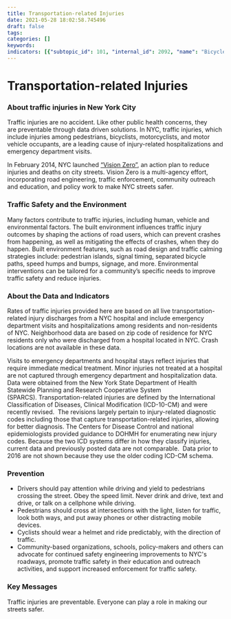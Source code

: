 ```yaml
---
title: Transportation-related Injuries
date: 2021-05-28 18:02:58.745496
draft: false
tags: 
categories: []
keywords: 
indicators: [{"subtopic_id": 101, "internal_id": 2092, "name": "Bicycle Injury Emergency Department Visits", "URL": "https://a816-dohbesp.nyc.gov/IndicatorPublic/VisualizationData.aspx?id=2092,719b87,101,Summarize"}, {"subtopic_id": 101, "internal_id": 2086, "name": "Bicycle Injury Hospitalizations", "URL": "https://a816-dohbesp.nyc.gov/IndicatorPublic/VisualizationData.aspx?id=2086,719b87,101,Summarize"}, {"subtopic_id": 101, "internal_id": 2094, "name": "Pedestrian Injury Emergency Department Visits", "URL": "https://a816-dohbesp.nyc.gov/IndicatorPublic/VisualizationData.aspx?id=2094,719b87,101,Summarize"}, {"subtopic_id": 101, "internal_id": 2093, "name": "Pedestrian Injury Hospitalizations", "URL": "https://a816-dohbesp.nyc.gov/IndicatorPublic/VisualizationData.aspx?id=2093,719b87,101,Summarize"}]
---
```

# Transportation-related Injuries
### About traffic injuries in New York City


Traffic injuries are no accident. Like other public health concerns, they are preventable through data driven solutions. In NYC, traffic injuries, which include injuries among pedestrians, bicyclists, motorcyclists, and motor vehicle occupants, are a leading cause of injury-related hospitalizations and emergency department visits.


In February 2014, NYC launched [“Vision Zero”](http://www.nyc.gov/html/visionzero/pages/home/home.html), an action plan to reduce injuries and deaths on city streets. Vision Zero is a multi-agency effort, incorporating road engineering, traffic enforcement, community outreach and education, and policy work to make NYC streets safer.


### Traffic Safety and the Environment


Many factors contribute to traffic injuries, including human, vehicle and environmental factors. The built environment influences traffic injury outcomes by shaping the actions of road users, which can prevent crashes from happening, as well as mitigating the effects of crashes, when they do happen. Built environment features, such as road design and traffic calming strategies include: pedestrian islands, signal timing, separated bicycle paths, speed humps and bumps, signage, and more. Environmental interventions can be tailored for a community’s specific needs to improve traffic safety and reduce injuries.


### About the Data and Indicators



Rates of traffic injuries provided here are based on all live transportation-related injury discharges from a NYC hospital and include emergency department visits and hospitalizations among residents and non-residents of NYC. Neighborhood data are based on zip code of residence for NYC residents only who were discharged from a hospital located in NYC. Crash locations are not available in these data. 




Visits to emergency departments and hospital stays reflect injuries that require immediate medical treatment. Minor injuries not treated at a hospital are not captured through emergency department and hospitalization data. Data were obtained from the New York State Department of Health Statewide Planning and Research Cooperative System (SPARCS). Transportation-related injuries are defined by the International Classification of Diseases, Clinical Modification (ICD-10-CM) and were recently revised.  The revisions largely pertain to injury-related diagnostic codes including those that capture transportation-related injuries, allowing for better diagnosis. The Centers for Disease Control and national epidemiologists provided guidance to DOHMH for enumerating new injury codes. Because the two ICD systems differ in how they classify injuries, current data and previously posted data are not comparable.  Data prior to 2016 are not shown because they use the older coding ICD-CM schema.  



### Prevention


* Drivers should pay attention while driving and yield to pedestrians crossing the street. Obey the speed limit. Never drink and drive, text and drive, or talk on a cellphone while driving.
* Pedestrians should cross at intersections with the light, listen for traffic, look both ways, and put away phones or other distracting mobile devices.
* Cyclists should wear a helmet and ride predictably, with the direction of traffic.
* Community-based organizations, schools, policy-makers and others can advocate for continued safety engineering improvements to NYC's roadways, promote traffic safety in their education and outreach activities, and support increased enforcement for traffic safety.


### Key Messages


Traffic injuries are preventable. Everyone can play a role in making our streets safer.


